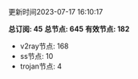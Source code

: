 更新时间2023-07-17 16:10:17

**总订阅: 45**
**总节点: 645**
**有效节点: 182**
- v2ray节点: 168
- ss节点: 10
- trojan节点: 4
